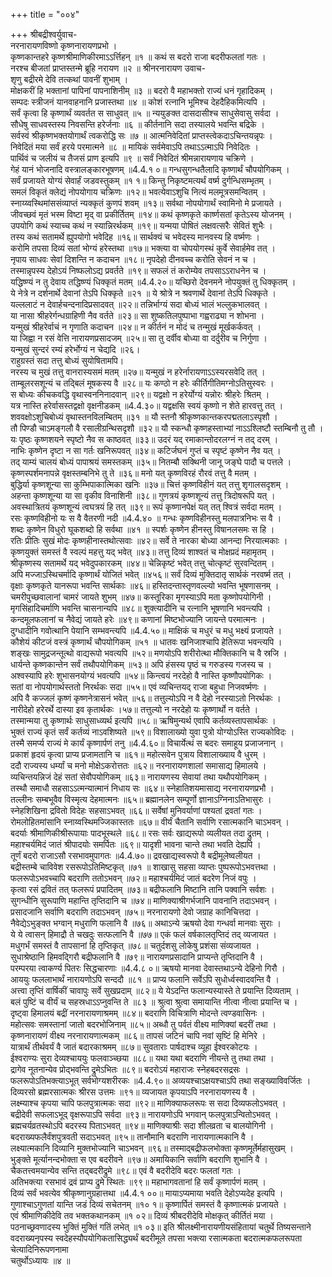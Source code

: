 +++
title = "००४"

+++
श्रीबद्रीश्वर्युवाच-  
नरनारायणविष्णो कृष्णनारायणप्रभो ।  
कृष्णकान्तहरे कृष्णश्रीमाणिकीरमाऽऽर्त्तिहन् ॥१ ॥
कथं स बदरो राजा बदरीफलतां गतः ।  
नरश्च बीजतां प्राप्तस्तन्मे ब्रूहि नरायण ॥२ ॥
श्रीनरनारायण उवाच-  
शृणु बद्रीरमे देवि तत्कथां पावनीं शुभाम् ।  
मोक्षकरीं हि भक्तानां पापिनां पापनाशिनीम् ॥३ ॥
बदरो वै महाभक्तो राज्यं धनं गृहादिकम् ।  
सम्पदः स्त्रीजनं यानवाहनानि प्रजास्तथा ॥४ ॥
कोशं रत्नानि भूमिश्च देहदैहिकमित्यपि ।  
सर्वं कृत्वा हि कृष्णार्थं व्यवर्तत स साधुवत् ॥५ ॥
न्ययुङक्त दासदासीश्च साधुसेवासु सर्वदा ।  
सौधेषु साधवस्तस्य निवसन्ति हरेर्जनाः ॥६ ॥
कीर्तनानि सदा तस्यालये भवन्ति बद्रिके ।  
सर्वस्वं श्रीकृष्णभक्तयोगार्थं त्वकरोद्धि सः ॥७ ॥
आत्मनिवेदितां प्राप्तस्त्वेकदाऽचिन्तयन्नृपः ।  
निवेदितं मया सर्वं हरये परमात्मने ॥८ ॥
मायिकं सर्वमेवाऽपि तथाऽऽत्माऽपि निवेदितः ।  
पार्थिवं च जलीयं च तैजसं प्राण इत्यपि ॥९ ॥
सर्वं निवेदितं श्रीमन्नारायणाय चक्रिणे ।  
गेहं यानं भोजनादि वस्त्रालङ्कारभूषणम् ॥4.4.१ ०॥
गन्धसुगन्धतैलादि कृष्णार्थं चौपयोगिकम् ।  
सर्वं प्रजायते योग्यं सेवार्हं जडवस्तुकम् ॥१ १॥
किन्तु निकृष्टमत्यर्थं वर्ष्म दुर्गन्धिसम्भृतम् ।  
समलं विकृतं क्लेद्यं नोपयोगाय चक्रिणः ॥१२॥
भवत्येवाऽशुचि नित्यं मलमूत्रसमन्वितम् ।  
स्नाय्य्वस्थिमांससंव्याप्तं न्यक्कृतं कुणपं शवम् ॥१३॥
सर्वथा नोपयोगार्थं स्वामिनो मे प्रजायते ।  
जीवच्छवं मृतं भस्म विष्टा मृद् वा प्रकीर्तितम् ॥१४॥
कथं कृष्णकृते कार्ष्णसतां कृतेऽस्य योजनम् ।  
उपयोगि कथं स्याच्च कथं न स्यान्निरर्थकम् ॥१९॥
यन्मया पोषितं लक्षवत्सरैः सेवितं शुभैः ।  
तस्य कथं सतामर्थे ह्युपयोगो भवेदिह ॥१६॥
सार्थक्यं च भवेदस्य मानवस्य हि वर्ष्मणः ।  
करोमि तपसा दिव्यं सतां भोग्यं हरेस्तथा ॥१७॥
भक्त्या वा चोपयोगस्थं कुर्वे सेवार्हमेव तत् ।  
नृपाय साधवः सेवां दिशन्ति न कदाचन ॥१८॥
नृपदेहो दीनवच्च करोति सेवनं न च ।  
तस्मान्नृपस्य देहोऽयं निष्फलोऽद्य प्रवर्तते ॥१९॥
सफलं तं करोम्येव तपसाऽऽराधनेन च ।  
यद्धिष्ण्यं न तु देवाय तद्धिष्ण्यं धिक्कृतं मतम् ॥4.4.२०॥
यच्छिरो देवनमने नोपयुक्तं तु धिक्कृतम् ।  
ये नेत्रे न दर्शनार्थे देवानां तेऽपि धिक्कृते ॥२१ ॥
ये श्रोत्रे न श्रवणार्थे देवानां तेऽपि धिक्कृते ।  
यल्ललाटं न देवार्हचन्दनादिप्रसादवत् ॥२२॥
तन्निर्भाग्यं सदा बोध्यं भालं भल्लुकभालवत् ।  
या नासा श्रीहरेर्गन्धग्राहिणी नैव वर्तते ॥२३॥
सा शुष्कतिलपुष्पाभा गह्वराढ्या न शोभना ।  
यन्मुखं श्रीहरेर्वाचं न गृणाति कदाचन ॥२४॥
न कीर्तनं न मोदं च तन्मुखं मूर्खकर्कवत् ।  
या जिह्वा न रसं वेत्ति नारायणप्रसादजम् ॥२५॥
सा तु दर्वीव बोध्या वा दर्दुरीव च निर्गुणा ।  
यन्मुखं सुन्दरं रम्यं हरेर्भोग्यं न चेद्यदि ॥२६।  
राहुग्रस्तं सदा तत्तु बोध्यं सुयोषितामपि।  
नरस्य च मुखं तत्तु वानरास्यसमं मतम् ॥२७॥
यन्मुखं न हरेर्नारायणाऽऽस्यरसवेदि तत् ।  
ताम्बूलरसशून्यं च तद्बिलं मूषकस्य वै ॥२८॥
यः कण्ठो न हरेः कीर्तिगीतिमग्नोऽतिसुस्वरः ।  
स बोध्यः कीचकवद्धि वृथास्वननिनादवान् ॥२९॥
यद्वक्षो न हरेर्योग्यं यन्नोरः श्रीहरेः श्रितम् ।  
यत्र नास्ति हरेर्वासस्तद्वक्षो वृक्षनीडकम् ॥4.4.३०॥
यद्वक्षसि स्वयं कृष्णो न शेते हारवत्तु तत् ।  
शववक्षोऽशुचिबोध्यं वृथास्तनविलम्बितम् ॥३१ ॥
यौ स्तनौ श्रीकृष्णकान्तकरपद्मतलाऽस्पृशौ ।  
तौ पिण्डौ चाऽमङ्गलौ वै रसालीग्रन्थिसदृशौ ॥३२॥
यौ स्कन्धौ कृष्णहस्ताभ्यां नाऽऽश्लिष्टौ स्तम्बिनौ तु तौ ।  
यः पृष्ठः कृष्णशयने स्पृष्टो नैव स काष्ठवत् ॥३३॥
उदरं यद् रमाकान्तोदरलग्नं न तद् दरम् ।  
नाभिः कृष्णेन दृष्टा न सा गर्तः खनिरूपवत् ॥३४॥
कटिर्जघनं गुप्तं च स्पृष्टं कृष्णेन नैव यत् ।  
तद् याम्यं चालयं बोध्यं पापाश्रयं समस्तकम् ॥३५॥
नितम्बौ सक्थिनी जानू जङ्घे पादौ च पत्तले ।  
कृष्णस्पर्शमनापन्ने वृक्षस्तम्बनिभे तु ते ॥३६॥
मनो यत् कृष्णविरहं रौरवं तत्तु वै मतम् ।  
बुद्धिर्या कृष्णशून्या सा कुम्भिपाकात्मिका खनिः ॥३७॥
चित्तं कृष्णविहीनं यत् तत्तु शृगालसदृशम् ।  
अहन्ता कृष्णशून्या या सा वृकीव विनाशिनी ॥३८॥
गुणत्रयं कृष्णशून्यं तत्तु त्रिदोषरूपि यत् ।  
अवस्थात्रितयं कृष्णशून्यं त्वघत्रयं हि तत् ॥३९॥
रूपं कृष्णानपेक्षं यत् तत् श्वित्रं सर्वदा मतम् ।  
रसः कृष्णविहीनो यः स वै वैतरणी नदी ॥4.4.४० ॥
गन्धः कृष्णविहीनस्तु मलपात्रनिभः स वै ।  
शब्दः कृष्णेन विधुरो घूकशब्दो हि सर्वथा ॥४१ ॥
स्पर्शः कृष्णेन हीनस्तु विषानलसमः स हि ।  
रतिः प्रीतिः सुखं मोदः कृष्णहीनास्तथोत्सवाः ॥४२॥
सर्वे ते नारका बोध्या आनन्दा निरयात्मकाः ।  
कृष्णयुक्तं समस्तं वै स्वल्पं महत्तु यद् भवेत् ॥४३॥
तत्तु दिव्यं शाश्वतं च मोक्षप्रदं महामृतम् ।  
श्रीकृष्णस्य सतामर्थे यद् भवेदुपकारकम् ॥४४॥
चेन्निकृष्टं भवेत् तत्तु चोत्कृष्टं सुरवन्दितम् ।  
अपि मज्जाऽस्थिचर्मादि कृष्णार्थं योजितं भवेत् ॥४५६॥
सर्वं दिव्यं मुक्तिदातृ सार्थकं नरवर्ष्म तत् ।  
वृक्षाः कृष्णकृते यानरूपा भवन्ति सार्थकाः ॥४६॥
हस्तिदन्तास्तृणवल्ल्यो भवन्ति भूषणासनम् ।  
चमरीपुच्छवालानां चामरं जायते शुभम् ॥४७॥
कस्तूरिका मृगस्याऽपि मता कृष्णोपयोगिनी ।  
मृगसिंहादिचर्माणि भवन्ति चासनान्यपि ॥४८॥
शुक्त्यादीनि च रत्नानि भूषणानि भवन्त्यपि ।  
कन्दमूलफलानां च नैवेद्यं जायते हरेः ॥४९॥
कणानां मिष्टभोज्यानि जायन्ते परमात्मनः ।  
दुग्धादीनि गवोत्थानि पेयानि सम्भवन्त्यपि ॥4.4.५०॥
माक्षिकं च मधुरं च मधु भक्ष्यं प्रजायते ।  
कौशेयं कीटजं वस्त्रं कृष्णार्थं चौपयोगिकम् ॥५१ ॥
धातवः खनिजाश्चापि हेतिरूपा भवन्त्यपि ।  
शङ्खः सामुद्रजन्तूत्थो वाद्यरूपो भवत्यपि ॥५२॥
मणयोऽपि शरीरोत्था मौक्तिकानि च वै स्रजि ।  
धार्यन्ते कृष्णकान्तेन सर्वं तथौपयोगिकम् ॥५३॥
अपि हंसस्य पृष्ठं च गरुडस्य गजस्य च ।  
अश्वस्यापि हरेः शुभासनयोग्यं भवत्यपि ॥५४॥
किन्त्वयं नरदेहो वै नास्ति कृष्णौपयोगिकः ।  
सतां वा नोपयोगार्थस्ततो निरर्थकः सदा ॥५५॥
एवं व्यचिन्तयद् राजा बहुधा निजवर्ष्मणः ।  
अपि वै कज्जलं कृष्णं कृष्णनेत्रासनं भवेत् ॥५६॥
तत्तुल्योऽपि न वै देहो नरस्याऽतो निरर्थकः ।  
नारीदेहो हरेरर्थे दास्या इव कृतार्थकः ।५७॥
तत्तुल्यो न नरदेहो यः कृष्णार्थो न वर्तते ।  
तस्मान्मया तु कृष्णार्थः साधुसाध्व्यर्थ इत्यपि ॥५८॥
ऋषिमुन्यर्थ एवापि कर्तव्यस्तापसार्थकः ।  
भुक्तं राज्यं कृतं सर्वं कर्तव्यं नाऽवशिष्यते ॥५९॥
विशालाख्यो युवा पुत्रो योग्योऽस्ति राज्यकोविदः ।  
तस्मै समर्प्य राज्यं मे कार्यं कृष्णार्पणं तनु ॥4.4.६०॥
विचार्येत्थं स बदरः समाहूय प्रजाजनान् ।  
प्रकाशं हृदयं कृत्वा प्राप्य प्रजामतानि च ॥६१॥
महोत्सवेन पुत्राय विशालाख्याय वै धुरम् ।  
ददौ राज्यस्य धर्म्यां च मनो मोक्षेऽकरोत्ततः ॥६२॥
नरनारायणशालां समासाद्य हिमालये ।  
व्यचिन्तयन्निजं देहं सतां सेवौपयोगिकम् ॥६३॥
नारायणस्य सेवायां तथा यथौपयोगिकम् ।  
तस्थौ समाधौ सहसाऽऽत्मन्यात्मानं निधाय सः ॥६४॥
स्नेहातिशयमासाद्य नरनारायणप्रभौ ।  
तल्लीनः सम्बभूवैव विस्मृत्य देहमात्मनः ॥६५॥
ब्रह्मानलेन सम्पूर्णो ज्ञानाऽग्निनाऽतिभासुरः ।  
स्नेहशिखिना द्रवितो विदेहः सहसाऽभवत् ॥६६॥
सर्वेषां मुनिवर्याणां पश्यतां द्रवतां गतः ।  
रोमलोहितमांसानि स्नाय्वस्थिमज्जिकास्ततः ॥६७॥
वीर्यं चैतानि सर्वाणि रसात्मकानि चाऽभवन् ।  
बदर्याः श्रीमाणिकीश्रीरूपायाः पादभूस्थले ॥६८॥
रसः सर्वः खाद्यरूपो व्यलीयत तदा द्रुतम् ।  
महाश्चर्यमिदं जातं श्रीपादयोः समर्पितः ॥६९॥
यादृशी भावना चान्ते तथा भवति देह्यपि ।  
तूर्णं बदरो राजाऽसौ रसभावमुपागतः ॥4.4.७०॥
द्रवखाद्यस्वरूपो वै बद्रीमूलेष्वलीयत ।  
बद्रीस्तम्बे चाविवेश रसरूपोऽतिमिष्टकृत् ॥७१ ॥
शाखासु सहसा व्याप्तः पुष्परूपोऽभवत्तथा ।  
फलरूपोऽभवच्चापि बदराणि ततोऽभवन् ॥७२॥
महाश्चर्यमिदं जातं बदरेण निजं वपुः ।  
कृत्वा रसं द्रवितं तत् फलरूपं प्रपादितम् ॥७३॥
बद्रीफलानि मिष्टानि तानि पक्वानि सर्वशः ।  
सुगन्धीनि सुरूपाणि महान्ति तृप्तिदानि च ॥७४॥
माणिक्याश्रीगर्भजानि पावनानि तदाऽभवन् ।  
प्रसादजानि सर्वाणि बदराणि तदाऽभवन् ॥७५॥
नरनारायणो देवो जग्राह कानिचित्तदा ।  
नैवेद्येऽभुङ्क्त भग्वान् मधुराणि फलानि वै ॥७६॥
अथाऽन्ये ऋषयो देवा गन्धर्वा मानवाः सुराः ।  
ये ये त्वासन् हिमाद्रौ ते चखदुः सत्फलानि वै ॥७७॥
एकं फलं वर्षकालतृप्तिदं तद् व्यजायत ।  
मधुगर्भं समस्तं वै तापसानां हि तृप्तिकृत् ॥७८॥
चतुर्दशसु लोकेषु प्रशंसा संव्यजायत ।  
सुधाश्रेष्ठानि हिमवद्गिरौ बद्रीफलानि वै ॥७९॥
नारायणप्रसादानि प्राप्यन्ते तृप्तिदानि वै ।  
परम्परया त्वाकर्ण्य पितरः सिद्धचारणाः ॥4.4.८ ०॥
ऋषयो मानवा देवास्तथाऽन्ये देहिनो गिरौ ।  
आययुः फललाभार्थं नारायणोऽपि सन्ददौ ॥८१ ॥
प्राप्य फलानि सर्वेऽपि सुधोर्ध्वस्वादवन्ति वै ।  
अत्त्वा तृप्तिं वार्षिकीं चावापुः सर्वे सुखप्रदाम् ॥८२॥
ये येऽदन्ति फलान्यस्यास्ते ते प्रयान्ति दिव्यताम् ।  
बलं पुष्टिं च वीर्यं च सहस्रधाऽऽप्नुवन्ति ते ॥८३ ॥
श्रुत्वा श्रुत्वा समायान्ति नीत्वा नीत्वा प्रयान्ति च ।  
दृष्ट्वा हिमालयं बद्रीं नरनारायणाश्रमम् ॥८४॥
बदराणि विचित्राणि मोदन्ते त्वण्डवासिनः ।  
महोत्सवः समस्तानां जातो बदरभोजिनाम् ॥८५॥
अब्धौ तु पर्वतं वीक्ष्य माणिक्यां बदरीं तथा ।  
कृष्णनारायणं वीक्ष्य नरनारायणात्मकम् ॥८६॥
तापसं जटिनं चापि नवां सृष्टिं हि मेनिरे ।  
यात्रार्थं तीर्थवर्यं वै जातं बदारकाश्रमम् ॥८७॥
सुवताराः पार्षदाश्च व्यूहा ईश्वरकोटयः ।  
ईश्वराण्यः सुरा देव्यश्चाययुः फलवाञ्च्छया ॥८८॥
यथा यथा बदराणि नीयन्ते तु तथा तथा ।  
द्रागेव नूतनान्येव प्रोद्भवन्ति द्रुमेऽभितः ॥८९॥
बदरोऽयं महाराजः स्नेहबदरसद्रसः ।  
फलरूपोऽतिभक्त्याऽभूत् सर्वभोग्यशरीरकः ॥4.4.९०॥
अव्ययश्चाऽक्षयश्चाऽपि तथा सङ्ख्याविवर्जितः ।  
दिव्यरसो ब्रह्मरसात्मकः श्रीरस उत्तमः ॥९१॥
व्यजायत कृपयाऽपि नरनारायणस्य वै ।  
लक्ष्म्याश्च कृपया चापि फलपुत्रात्मकः सदा ॥९२॥
माणिक्याफलरूपः स सदा दिव्यफलोऽभवत् ।  
बद्रीदेवी सफलाऽभूद् वृक्षरूपाऽपि सर्वदा ॥९३॥
नारायणोऽपि भगवान् फलपुत्राऽन्वितोऽभवत् ।  
ब्रह्मचर्यव्रतस्थोऽपि बदरस्य पिताऽभवत् ॥९४॥
माणिक्याश्रीः सदा शीलव्रता च बालयोगिनी ।  
बदराख्यफलैर्वंशपुत्रवती सदाऽभवत् ॥९५॥
तानौमानि बदराणि नारायणात्मकानि वै ।  
लक्ष्यात्मकानि दिव्यानि मुक्तभोज्यानि चाऽभवन् ॥९६॥
तस्माद्बद्रीफलभोक्ता कृष्णमूर्तेर्महासुखम् ।  
भुङ्क्ते मूर्त्यानन्दभोक्ता स एव बदरीवने ॥९७॥
अमायिकानि सर्वाणि बदराणि शुभानि वै ।  
चैकतत्त्वमयान्येव सन्ति तद्बदरीद्रुमे ॥९८॥
एवं वै बदरीदेवि बदरः फलतां गतः ।  
अतिभक्त्या रसभावं द्रवं प्राप्य द्रुमे स्थितः ॥९९॥
महाभागवतानां हि सर्वं कृष्णार्पणं मतम् ।  
दिव्यं सर्वं भवत्येव श्रीकृष्णानुग्रहात्तथा ॥4.4.१ ००॥
मायाऽप्यमाया भवति देहोऽप्यदेह इत्यपि ।  
गुणाश्चाऽगुणतां यान्ति जडं दिव्यं सचेतनम् ॥१० १॥
कृष्णार्पितं समस्तं वै कृष्णात्मकं प्रजायते ।  
एवं श्रीमाणिकीदेवि तव भक्तकथानकम् ॥१ ०२॥
दिव्यं श्रीबदरीदेवि मोक्षकृत् कीर्तितं मया ।  
पठनाच्छ्रवणादस्य भुक्तिं मुक्तिं गतिं लभेत् ॥१ ०३॥
इति श्रीलक्ष्मीनारायणीयसंहितायां चतुर्थे तिष्यसन्ताने वदराख्यनृपस्य स्वदेहस्यौपयोगिकतासिद्ध्यर्थं बदरीमूले तपसा भक्त्या रसात्मकता बदरात्मकफलरूपता चेत्यादिनिरूपणनामा  
चतुर्थोऽध्यायः ॥४ ॥
    
